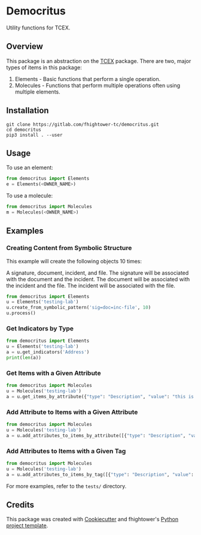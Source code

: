 # Democritus

Utility functions for TCEX.

## Overview

This package is an abstraction on the [TCEX](https://github.com/ThreatConnect-Inc/tcex) package. There are two, major types of items in this package:

1. Elements - Basic functions that perform a single operation.
2. Molecules - Functions that perform multiple operations often using multiple elements.

## Installation

```
git clone https://gitlab.com/fhightower-tc/democritus.git
cd democritus
pip3 install . --user
```

## Usage

To use an element:

```python
from democritus import Elements
e = Elements(<OWNER_NAME>)
```

To use a molecule:

```python
from democritus import Molecules
m = Molecules(<OWNER_NAME>)
```

## Examples

### Creating Content from Symbolic Structure

This example will create the following objects 10 times:

A signature, document, incident, and file. The signature will be associated with the document and the incident. The document will be associated with the incident and the file. The incident will be associated with the file.

```python
from democritus import Elements
u = Elements('testing-lab')
u.create_from_symbolic_pattern('sig=doc=inc-file', 10)
u.process()
```

### Get Indicators by Type

```python
from democritus import Elements
u = Elements('testing-lab')
a = u.get_indicators('Address')
print(len(a))
```

### Get Items with a Given Attribute

```python
from democritus import Molecules
u = Molecules('testing-lab')
a = u.get_items_by_attribute({"type": "Description", "value": "this is just a test"}, 'Address')
```

### Add Attribute to Items with a Given Attribute

```python
from democritus import Molecules
u = Molecules('testing-lab')
a = u.add_attributes_to_items_by_attribute([{"type": "Description", "value": "New attribute"}], 'Address', {"type": "Description", "value": "this is just a test"})
```

### Add Attributes to Items with a Given Tag

```python
from democritus import Molecules
u = Molecules('testing-lab')
a = u.add_attributes_to_items_by_tag([{"type": "Description", "value": "this is just a test"}], 'Address', 'Test Tag')
```

For more examples, refer to the `tests/` directory.

## Credits

This package was created with [Cookiecutter](https://github.com/audreyr/cookiecutter) and fhightower's [Python project template](https://github.com/fhightower-templates/python-project-template).

